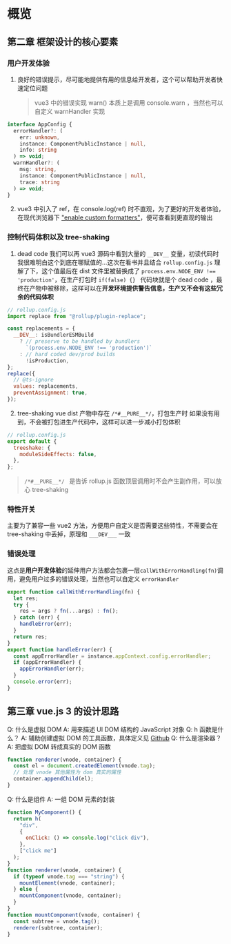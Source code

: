 # 概览

## 第二章 框架设计的核心要素

### 用户开发体验

1. 良好的错误提示，尽可能地提供有用的信息给开发者，这个可以帮助开发者快速定位问题
   > vue3 中的错误实现 warn() 本质上是调用 console.warn ，当然也可以自定义 warnHandler 实现

```ts
interface AppConfig {
  errorHandler?: (
    err: unknown,
    instance: ComponentPublicInstance | null,
    info: string
  ) => void;
  warnHandler?: (
    msg: string,
    instance: ComponentPublicInstance | null,
    trace: string
  ) => void;
}
```

2. vue3 中引入了 ref，在 console.log(ref) 时不直观，为了更好的开发者体验，在现代浏览器下 ["enable custom formatters"](https://www.mattzeunert.com/2016/02/19/custom-chrome-devtools-object-formatters.html)，便可查看到更直观的输出

### 控制代码体积以及 tree-shaking

1. dead code
   我们可以再 vue3 源码中看到大量的 `__DEV__` 变量，初读代码时我很难明白这个到底在哪赋值的...这次在看书并且结合 `rollup.config.js` 理解了下，这个值最后在 dist 文件里被替换成了 `process.env.NODE_ENV !== 'production'`，在生产打包时 `if(false) {} ` 代码块就是个 dead code ，最终在产物中被移除，这样可以在**开发环境提供警告信息，生产又不会有这些冗余的代码体积**

```js
// rollup.config.js
import replace from "@rollup/plugin-replace";

const replacements = {
  __DEV__: isBundlerESMBuild
    ? // preserve to be handled by bundlers
      `(process.env.NODE_ENV !== 'production')`
    : // hard coded dev/prod builds
      !isProduction,
};
replace({
  // @ts-ignore
  values: replacements,
  preventAssignment: true,
});
```

2. tree-shaking
   vue dist 产物中存在 `/*#__PURE__*/`，打包生产时 如果没有用到，不会被打包进生产代码中，这样可以进一步减小打包体积

```js
// rollup.config.js
export default {
  treeshake: {
    moduleSideEffects: false,
  },
};
```

> `/*#__PURE__*/ ` 是告诉 rollup.js 函数顶层调用时不会产生副作用，可以放心 tree-shaking

### 特性开关

主要为了兼容一些 vue2 方法，方便用户自定义是否需要这些特性，不需要会在 tree-shaking 中丢掉，原理和 `___DEV___` 一致

### 错误处理

这点是**用户开发体验**的延伸用户方法都会包裹一层`callWithErrorHandling(fn)`调用，避免用户过多的错误处理，当然也可以自定义 `errorHandler`

```js
export function callWithErrorHandling(fn) {
  let res;
  try {
    res = args ? fn(...args) : fn();
  } catch (err) {
    handleError(err);
  }
  return res;
}
export function handleError(err) {
  const appErrorHandler = instance.appContext.config.errorHandler;
  if (appErrorHandler) {
    appErrorHandler(err);
  }
  console.error(err);
}
```

## 第三章 vue.js 3 的设计思路

Q: 什么是虚拟 DOM
A: 用来描述 UI DOM 结构的 JavaScript 对象
Q: h 函数是什么？
A: 辅助创建虚拟 DOM 的工具函数，具体定义见 [Github](https://github.com/vuejs/core/blob/main/packages/runtime-core/src/h.ts)
Q: 什么是渲染器？
A: 把虚拟 DOM 转成真实的 DOM 函数

```js
function renderer(vnode, container) {
  const el = document.createdElement(vnode.tag);
  // 处理 vnode 其他属性为 dom 真实的属性
  container.appendChild(el);
}
```

Q: 什么是组件
A: 一组 DOM 元素的封装

```js
function MyComponent() {
  return h(
    "div",
    {
      onClick: () => console.log("click div"),
    },
    ["click me"]
  );
}
function renderer(vnode, container) {
  if (typeof vnode.tag === "string") {
    mountElement(vnode, container);
  } else {
    mountComponent(vnode, container);
  }
}
function mountComponent(vnode, container) {
  const subtree = vnode.tag();
  renderer(subtree, container);
}
```
